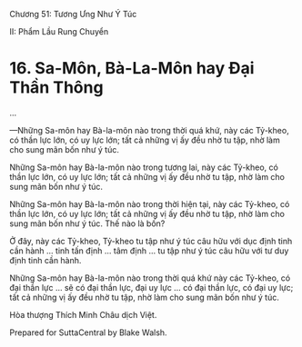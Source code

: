  

Chương 51: Tương Ưng Như Ý Túc

II: Phẩm Lầu Rung Chuyển

# 16\. Sa-Môn, Bà-La-Môn hay Ðại Thần Thông

…

—Những Sa-môn hay Bà-la-môn nào trong thời quá khứ, này các Tỷ-kheo, có thần lực lớn, có uy lực lớn; tất cả những vị ấy đều nhờ tu tập, nhờ làm cho sung mãn bốn như ý túc.

Những Sa-môn hay Bà-la-môn nào trong tương lai, này các Tỷ-kheo, có thần lực lớn, có uy lực lớn; tất cả những vị ấy đều nhờ tu tập, nhờ làm cho sung mãn bốn như ý túc.

Những Sa-môn hay Bà-la-môn nào trong thời hiện tại, này các Tỷ-kheo, có thần lực lớn, có uy lực lớn; tất cả những vị ấy đều nhờ tu tập, nhờ làm cho sung mãn bốn như ý túc. Thế nào là bốn?

Ở đây, này các Tỷ-kheo, Tỷ-kheo tu tập như ý túc câu hữu với dục định tinh cần hành … tinh tấn định … tâm định … tu tập như ý túc câu hữu với tư duy định tinh cần hành.

Những Sa-môn hay Bà-la-môn nào trong thời quá khứ này các Tỷ-kheo, có đại thần lực … sẽ có đại thần lực, đại uy lực … có đại thần lực, có đại uy lực; tất cả những vị ấy đều nhờ tu tập, nhờ làm cho sung mãn bốn như ý túc.

Hòa thượng Thích Minh Châu dịch Việt.

Prepared for SuttaCentral by Blake Walsh.